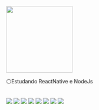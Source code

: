 

  

 


<div>
    <img height="180em" src="https://github-readme-stats.vercel.app/api?username=MatheusGraciki&show_icons=false&theme=radical">
   
</div>

⚪Estudando ReactNative e NodeJs

<div style="display:inline_block"><br>
  <img src="https://img.icons8.com/dusk/64/000000/python.png"/>
 
  <img src="https://img.icons8.com/dusk/64/000000/react.png"/>
  
  <img src="https://img.icons8.com/dusk/64/000000/javascript.png"/>
  
  <img src="https://img.icons8.com/dusk/64/000000/html-5.png"/>
  
  <img src="https://img.icons8.com/dusk/64/000000/css3.png"/>
  
  <img src="https://img.icons8.com/dusk/64/000000/github.png"/>
  
  <img src="https://img.icons8.com/dusk/64/000000/visual-studio-code-2019.png"/>
  
  <img src="https://img.icons8.com/dusk/64/000000/postman-api.png"/>
  
  
  <div>

